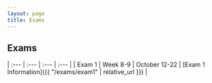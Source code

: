 ```yaml
---
layout: page
title: Exams
---
```


## Exams

| :--- | :--- | :--- | :--- |
| Exam 1 | Week 8-9 | October 12-22 | [Exam 1 Information]({{ "/exams/exam1" | relative_url }}) |
